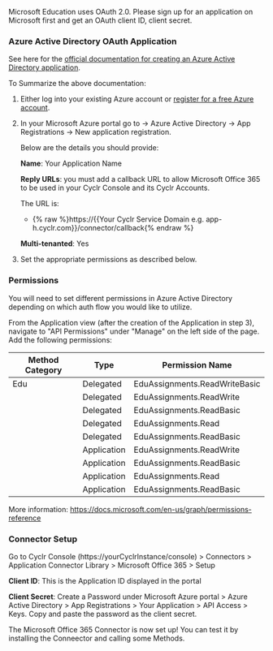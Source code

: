 
Microsoft Education uses OAuth 2.0. Please sign up for an application on Microsoft first and get an OAuth client ID, client secret.

### Azure Active Directory OAuth Application

See here for the [official documentation for creating an Azure Active Directory application](https://docs.microsoft.com/en-us/azure/active-directory/develop/active-directory-integrating-applications).

To Summarize the above documentation:

1. Either log into your existing Azure account or [register for a free Azure account](https://azure.microsoft.com/free/?WT.mc_id=A261C142F).
2. In your Microsoft Azure portal go to -> Azure Active Directory -> App Registrations -> New application registration.

   Below are the details you should provide:

   **Name**: Your Application Name

   **Reply URLs**: you must add a callback URL to allow Microsoft Office 365 to be used in your Cyclr Console and its Cyclr Accounts.

   The URL is:

   * {% raw %}https://{{Your Cyclr Service Domain e.g. app-h.cyclr.com}}/connector/callback{% endraw %}

   **Multi-tenanted**: Yes
   
3. Set the appropriate permissions as described below.

### Permissions

You will need to set different permissions in Azure Active Directory depending on which auth flow you would like to utilize.

From the Application view (after the creation of the Application in step 3), navigate to "API Permissions" under "Manage" on the left side of the page. Add the following permissions:

| Method Category                  | Type        | Permission Name                  |
|----------------------------------|-------------|----------------------------------|
| Edu                              | Delegated   | EduAssignments.ReadWriteBasic    |
|                                  | Delegated   | EduAssignments.ReadWrite         |
|                                  | Delegated   | EduAssignments.ReadBasic         |
|                                  | Delegated   | EduAssignments.Read              |
|                                  | Delegated   | EduAssignments.ReadBasic         |
|                                  | Application | EduAssignments.ReadWrite         |
|                                  | Application | EduAssignments.ReadBasic         |
|                                  | Application | EduAssignments.Read              |
|                                  | Application | EduAssignments.ReadBasic         |


More information: https://docs.microsoft.com/en-us/graph/permissions-reference


### Connector Setup
Go to Cyclr Console (https://yourCyclrInstance/console) > Connectors > Application Connector Library > Microsoft Office 365 > Setup

   **Client ID**: This is the Application ID displayed in the portal

   **Client Secret**: Create a Password under Microsoft Azure portal > Azure Active Directory > App Registrations > Your Application > API Access > Keys. Copy and paste the password as the client secret. 

The Microsoft Office 365 Connector is now set up! You can test it by installing the Conneector and calling some Methods.
